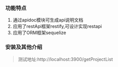 ### 功能特点

1. 通过apidoc模块可生成api说明文档
2. 应用了restApi框架restify,可设计实现restapi  
3. 应用了ORM框架sequelize


### 安装及其他介绍
>测试地址:http://localhost:3900/getProjectList
